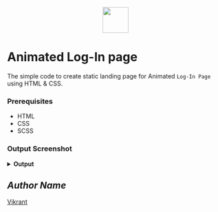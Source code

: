 <div align="center">
  <img height="60" src="https://user-images.githubusercontent.com/85709371/153715643-d0d2a5b8-3be9-41bc-9885-de1dc5808a20.png">
</div>

# Animated Log-In page
The simple code to create static landing page for Animated `Log-In Page` using HTML & CSS.

### Prerequisites
- HTML
- CSS
- SCSS

### Output Screenshot
<details><summary><b>Output</b></summary>
  <p align="center">
    <a href="Outputs/output.png"><img src="https://user-images.githubusercontent.com/85709371/148722476-7ed02282-de0f-44d0-be86-0c463dc17835.png" alt="output"></a>
  </p>
</details>

<!-- Visit <a href="https://thevkrant.github.io/Animated-Login-page/">Here</a> -->

## *Author Name*
[Vikrant](https://github.com/thevkrant)
